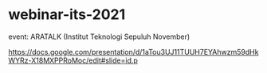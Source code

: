 # webinar-its-2021
event: ARATALK (Institut Teknologi Sepuluh November)


https://docs.google.com/presentation/d/1aTou3UJ11TUUH7EYAhwzm59dHkWYRz-X18MXPPRoMoc/edit#slide=id.p
